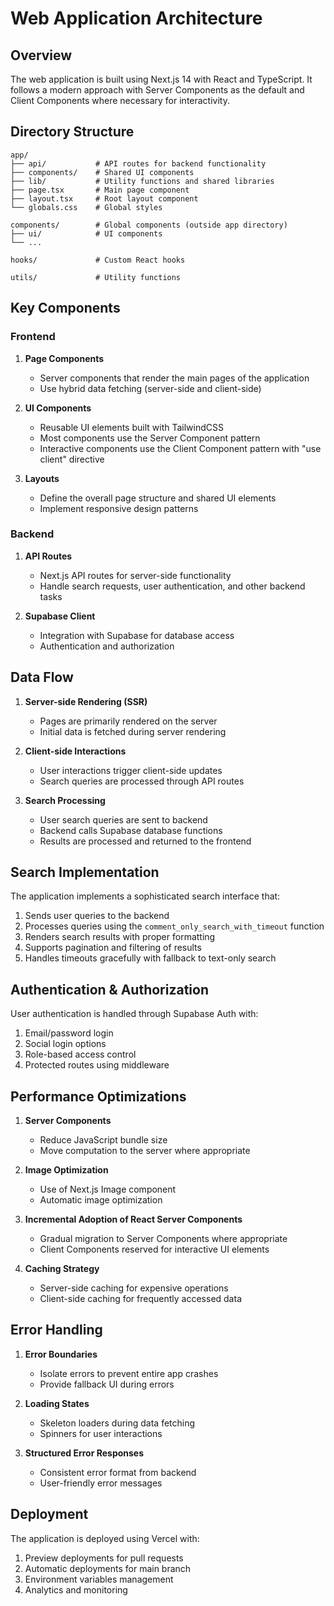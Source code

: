 # Web Application Architecture

## Overview

The web application is built using Next.js 14 with React and TypeScript. It follows a modern approach with Server Components as the default and Client Components where necessary for interactivity.

## Directory Structure

```
app/
├── api/           # API routes for backend functionality
├── components/    # Shared UI components
├── lib/           # Utility functions and shared libraries
├── page.tsx       # Main page component
├── layout.tsx     # Root layout component
└── globals.css    # Global styles

components/        # Global components (outside app directory)
├── ui/            # UI components
└── ...

hooks/             # Custom React hooks

utils/             # Utility functions
```

## Key Components

### Frontend

1. **Page Components**
   - Server components that render the main pages of the application
   - Use hybrid data fetching (server-side and client-side)

2. **UI Components**
   - Reusable UI elements built with TailwindCSS
   - Most components use the Server Component pattern
   - Interactive components use the Client Component pattern with "use client" directive

3. **Layouts**
   - Define the overall page structure and shared UI elements
   - Implement responsive design patterns

### Backend

1. **API Routes**
   - Next.js API routes for server-side functionality
   - Handle search requests, user authentication, and other backend tasks

2. **Supabase Client**
   - Integration with Supabase for database access
   - Authentication and authorization

## Data Flow

1. **Server-side Rendering (SSR)**
   - Pages are primarily rendered on the server
   - Initial data is fetched during server rendering

2. **Client-side Interactions**
   - User interactions trigger client-side updates
   - Search queries are processed through API routes

3. **Search Processing**
   - User search queries are sent to backend
   - Backend calls Supabase database functions
   - Results are processed and returned to the frontend

## Search Implementation

The application implements a sophisticated search interface that:

1. Sends user queries to the backend
2. Processes queries using the `comment_only_search_with_timeout` function
3. Renders search results with proper formatting
4. Supports pagination and filtering of results
5. Handles timeouts gracefully with fallback to text-only search

## Authentication & Authorization

User authentication is handled through Supabase Auth with:

1. Email/password login
2. Social login options
3. Role-based access control
4. Protected routes using middleware

## Performance Optimizations

1. **Server Components**
   - Reduce JavaScript bundle size
   - Move computation to the server where appropriate

2. **Image Optimization**
   - Use of Next.js Image component
   - Automatic image optimization

3. **Incremental Adoption of React Server Components**
   - Gradual migration to Server Components where appropriate
   - Client Components reserved for interactive UI elements

4. **Caching Strategy**
   - Server-side caching for expensive operations
   - Client-side caching for frequently accessed data

## Error Handling

1. **Error Boundaries**
   - Isolate errors to prevent entire app crashes
   - Provide fallback UI during errors

2. **Loading States**
   - Skeleton loaders during data fetching
   - Spinners for user interactions

3. **Structured Error Responses**
   - Consistent error format from backend
   - User-friendly error messages

## Deployment

The application is deployed using Vercel with:

1. Preview deployments for pull requests
2. Automatic deployments for main branch
3. Environment variables management
4. Analytics and monitoring 